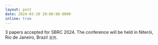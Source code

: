 ```yaml
---
layout: post
date: 2024-03-20 20:00:00-0000
inline: true
---
```


3 papers accepted for SBRC 2024. The conference will be held in Niterói, Rio de Janeiro, Brazil 🇧🇷.